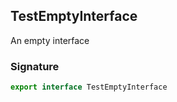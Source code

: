 ## TestEmptyInterface

An empty interface

<a id="testemptyinterface-signature"></a>

### Signature

```typescript
export interface TestEmptyInterface
```
